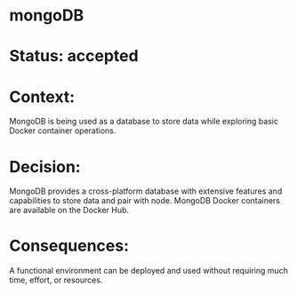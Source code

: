# mongoDB

# Status: accepted

# Context:

MongoDB is being used as a database to store data while exploring basic Docker container operations.

# Decision:

MongoDB provides a cross-platform database with extensive features and capabilities to store data and pair with node. MongoDB Docker containers are available on the Docker Hub.

# Consequences:

A functional environment can be deployed and used without requiring much time, effort, or resources.
